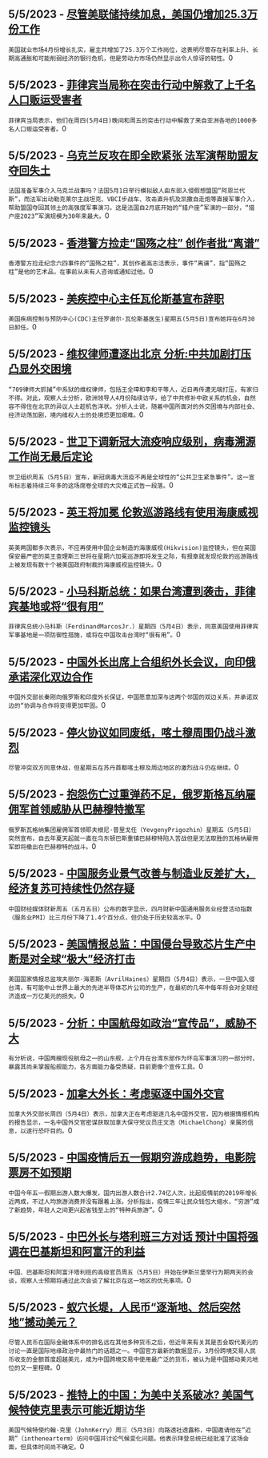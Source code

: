 
  ## 5/5/2023 - [尽管美联储持续加息，美国仍增加25.3万份工作](https://www.voachinese.com/a/us-adds-a-solid-253-000-jobs-despite-fed-s-rate-hikes-20230505/7080914.html)
 ```美国就业市场4月份增长扎实，雇主共增加了25.3万个工作岗位，这表明尽管存在利率上升、长期高通胀和可能削弱经济的银行危机，但是劳动力市场仍然显示出令人惊讶的韧性。```0
  ## 5/5/2023 - [菲律宾当局称在突击行动中解救了上千名人口贩运受害者](https://www.voachinese.com/a/philippines-authorities-say-more-than-1-000-trafficking-victims-rescued-20230505/7080861.html)
 ```菲律宾当局表示，他们在周四(5月4日)晚间和周五的突击行动中解救了来自亚洲各地的1000多名人口贩运受害者。```0
  ## 5/5/2023 - [乌克兰反攻在即全欧紧张  法军演帮助盟友夺回失土](https://www.voachinese.com/a/france-launches-major-military-exercise-with-ukraine-conflict-in-mind-20230506/7080884.html)
 ```法国准备军事介入乌克兰战事吗？法国5月1日举行模拟敌人由东部入侵假想盟国“阿恩兰代斯”，而法军出动勒克莱尔主战坦克、VBCI步战车、攻击直升机及凯撒自走炮等直接军事介入，帮助盟国夺回其领土的高强度军事演习。这是法国自2月底开始的“猎户座”军演的一部分，“猎户座2023”军演规模为30年来最大。```0
  ## 5/5/2023 - [香港警方捡走“国殇之柱” 创作者批“离谱”](https://www.voachinese.com/a/creator-slams-outrageous-move-for-hong-kong-police-to-take-away-pillar-of-shame-20230505/7080782.html)
 ```香港警方捡走纪念六四事件的“国殇之柱”，其创作者高志活表示，事件“离谱”，指“国殇之柱”是他的艺术品，在事前从未有人咨询或通知过他。```0
  ## 5/5/2023 - [美疾控中心主任瓦伦斯基宣布辞职](https://www.voachinese.com/a/us-centers-for-disease-control-director-walensky-resigns-20230505/7080781.html)
 ```美国疾病控制与预防中心(CDC)主任罗谢尔·瓦伦斯基医生)星期五(5月5日)宣布她将在6月30日卸任。```0
  ## 5/5/2023 - [维权律师遭逐出北京 分析:中共加剧打压凸显外交困境](https://www.voachinese.com/a/china-extends-repression-of-rights-lawyers/7080681.html)
 ```“709律师大抓捕”中系狱的维权律师，包括王全璋和李和平等人，近日再传遭无端打压，有家归不得。对此，观察人士分析，欧洲领导人4月份陆续访华，给了中共修补中欧关系的机会，自然容不得住在北京的异议人士趁机告洋状。分析人士说，随着中国所面对的外交困境与内部社会、经济动荡加剧，境内维权人士的处境恐更加艰难。```0
  ## 5/5/2023 - [世卫下调新冠大流疫响应级别，病毒溯源工作尚无最后定论](https://www.voachinese.com/a/who-downgrades-covid-pandemic-says-it-s-no-longer-emergency-20230505/7080646.html)
 ```世卫组织周五（5月5日）宣布，新冠病毒大流疫不再是全球性的“公共卫生紧急事件”。这一宣布标志着持续三年多的这场席卷全球的大灾难正式告一段落。```0
  ## 5/5/2023 - [英王将加冕 伦敦巡游路线有使用海康威视监控镜头](https://www.voachinese.com/a/chinese-made-security-cameras-found-at-uk-coronation-parade-route-20230505/7080650.html)
 ```英美两国都多次表示，不应再使用中国企业制造的海康威视(Hikvision)监控镜头，但在英国保安最严密的英王查理斯三世将在星期六加冕巡游即将发生之际，有报章就发现伦敦的巡游路线上被发现有数十个被美国政府制裁的海康威视监控镜头。```0
  ## 5/5/2023 - [小马科斯总统：如果台湾遭到袭击，菲律宾基地或将“很有用”](https://www.voachinese.com/a/marcos-says-philippines-bases-could-be-useful-if-taiwan-attacked-20230505/7080545.html)
 ```菲律宾总统小马科斯（FerdinandMarcosJr.）星期四（5月4日）表示，同意美国使用菲律宾军事基地是一项防御性措施，或将在中国攻击台湾时“很有用”。```0
  ## 5/5/2023 - [中国外长出席上合组织外长会议，向印俄承诺深化双边合作 ](https://www.voachinese.com/a/china-assures-russia-india-of-deepening-cooperation-20230505/7080441.html)
 ```中国外交部长秦刚向俄罗斯和印度外长保证，中国愿意加深与这两个邻国的双边关系，并承诺双边的“协调与合作将变得更加牢固。```0
  ## 5/5/2023 - [停火协议如同废纸，喀土穆周围仍战斗激烈](https://www.voachinese.com/a/heavy-fighting-continues-around-khartoum-despite-cease-fire-20230505/7080357.html)
 ```尽管冲突双方同意休战，但星期五在苏丹首都喀土穆及周边地区的激烈战斗仍在继续。```0
  ## 5/5/2023 - [抱怨伤亡过重弹药不足，俄罗斯格瓦纳雇佣军首领威胁从巴赫穆特撤军](https://www.voachinese.com/a/russia-s-wagner-boss-threatens-bakhmut-pullout-in-ukraine-20230505/7080326.html)
 ```俄罗斯瓦格纳集团雇佣军首领耶夫根尼·普里戈任（YevgenyPrigozhin）星期五（5月5日）突然宣布，自去年夏天起就一直在乌东顿巴斯重镇巴赫穆特陷入苦战但是无法取胜的瓦格纳雇佣军即将撤出在巴赫穆特的战斗。```0
  ## 5/5/2023 - [中国服务业景气改善与制造业反差扩大，经济复苏可持续性仍然存疑](https://www.voachinese.com/a/china-s-services-activity-grows-but-at-slower-pace---caixin-pmi-20230505/7080165.html)
 ```中国财经媒体财新周五（五月五日）公布的数字显示，四月财新中国通用服务业经营活动指数（服务业PMI）比三月份下降了1.4个百分点，但仍处于历史较高水平。```0
  ## 5/5/2023 - [美国情报总监：中国侵台导致芯片生产中断是对全球“极大”经济打击](https://www.voachinese.com/a/top-us-spy-says-chinese-invasion-halting-taiwan-chip-production-would-enormous-global-economic-blow-20230505/7080199.html)
 ```美国国家情报总监埃夫丽尔·海恩斯（AvrilHaines）星期四（5月4日）表示，一旦中国入侵台湾，有可能中止世界上最大的先进半导体芯片公司的生产，在最初的几年中每年将会对全球经济造成一万亿美元的损失。```0
  ## 5/5/2023 - [分析：中国航母如政治“宣传品”，威胁不大](https://www.voachinese.com/a/china-aircraft-carriers-theatrical-role-20230505/7080012.html)
 ```有分析说，中国两艘现役航母之一的山东舰，上个月在台湾东部作为环岛军事演习的一部分时，暴露其尚未掌握船舰能力，各方面能力备受质疑，目前更像个宣传工具。```0
  ## 5/5/2023 - [加拿大外长：考虑驱逐中国外交官](https://www.voachinese.com/a/canada-china-diplomats-20230505/7079992.html)
 ```加拿大外交部长周四（5月4日）表示，加拿大正在考虑驱逐几名中国外交官，因为根据情报机构的报告显示，一名中国外交官密谋获取加拿大保守党议员庄文浩（MichaelChong）亲属的信息，以遂行恐吓目的。```0
  ## 5/5/2023 - [中国疫情后五一假期穷游成趋势，电影院票房不如预期](https://www.voachinese.com/a/china-labor-day-holidays-20230505/7079942.html)
 ```中国今年五一假期出游人数大爆发，国内出游人数合计2.74亿人次，比起疫情前的2019年增长近两成，不过人均旅游消费并没有跟着上涨。分析指出，疫情三年让民众钱包大缩水，“穷游”成了新趋势，年轻人之间更兴起省钱至上的“特种兵旅游”。```0
  ## 5/5/2023 - [中巴外长与塔利班三方对话 预计中国将强调在巴基斯坦和阿富汗的利益](https://www.voachinese.com/a/china-taliban-pakistan-preview-20230505/7079933.html)
 ```中国、巴基斯坦和阿富汗塔利班的高级官员周五（5月5日）开始在伊斯兰堡举行为期两天的会谈，观察人士预期将通过此次会谈了解北京在这一地区的优先事项。```0
  ## 5/5/2023 - [蚁穴长堤，人民币“逐渐地、然后突然地”撼动美元？](https://www.voachinese.com/a/7079421.html)
 ```尽管人民币在国际金融体系中的排名远在其他多种货币之后，但近年来有关其是否会取代美元的讨论一直是国际地缘政治中最热门的话题之一。中国官方最新的数据显示，3月份跨境交易人民币收支的金额首度超越美元，成为中国跨境交易中使用最广泛的货币，被认为是中国撼动美元地位的又一里程碑。```0
  ## 5/5/2023 - [推特上的中国：为美中关系破冰? 美国气候特使克里表示可能近期访华](https://www.voachinese.com/a/china-on-twitter-kerry-20230504/7079323.html)
 ```美国气候特使约翰·克里（JohnKerry）周三（5月3日）向路透社透露称，中国邀请他在“近期”（inthenearterm）访问中国并讨论气候变化问题。他表示拜登总统已经批准了这场会面，但具体时间尚不确定。```0